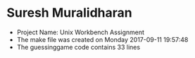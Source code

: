# Suresh Muralidharan

- Project Name: Unix Workbench Assignment
- The make file was created on Monday 2017-09-11 19:57:48
- The guessinggame code contains 33 lines
